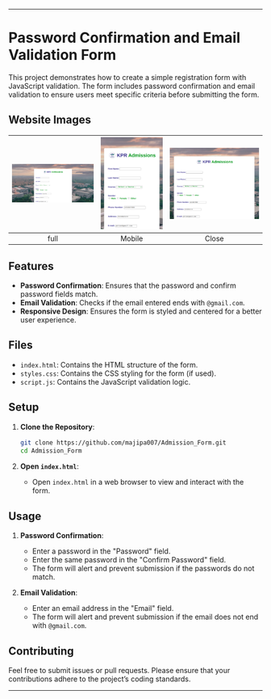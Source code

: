 
---

# Password Confirmation and Email Validation Form

This project demonstrates how to create a simple registration form with JavaScript validation. The form includes password confirmation and email validation to ensure users meet specific criteria before submitting the form.

## Website Images
| ![image 1](image/test1.png) | ![image 2](image/test2.png) | ![image 3](image/test3.png) | 
|:-------------------:|:-------------------:|:-------------------:|
|      full       |        Mobile        |      Close       |



## Features

- **Password Confirmation**: Ensures that the password and confirm password fields match.
- **Email Validation**: Checks if the email entered ends with `@gmail.com`.
- **Responsive Design**: Ensures the form is styled and centered for a better user experience.

## Files

- `index.html`: Contains the HTML structure of the form.
- `styles.css`: Contains the CSS styling for the form (if used).
- `script.js`: Contains the JavaScript validation logic.

## Setup

1. **Clone the Repository**:

    ```bash
    git clone https://github.com/majipa007/Admission_Form.git
    cd Admission_Form
    ```

2. **Open `index.html`**:
    - Open `index.html` in a web browser to view and interact with the form.

## Usage

1. **Password Confirmation**:
   - Enter a password in the "Password" field.
   - Enter the same password in the "Confirm Password" field.
   - The form will alert and prevent submission if the passwords do not match.

2. **Email Validation**:
   - Enter an email address in the "Email" field.
   - The form will alert and prevent submission if the email does not end with `@gmail.com`.


## Contributing

Feel free to submit issues or pull requests. Please ensure that your contributions adhere to the project’s coding standards.


---
